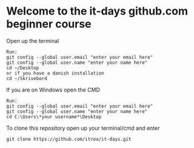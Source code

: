 # Welcome to the it-days github.com beginner course

Open up the terminal
```
Run:
git config --global user.email "enter your email here"
git config --global user.name "enter your name here"
cd ~/Desktop
or if you have a danish installation
cd ~/Skrivebord
```

If you are on Windows open the CMD
```
Run:
git config --global user.email "enter your email here"
git config --global user.name "enter your name here"
cd C:\Users\*your username*\Desktop
```

To clone this repository open up your terminal/cmd and enter
```
git clone https://github.com/itrea/it-days.git
```
